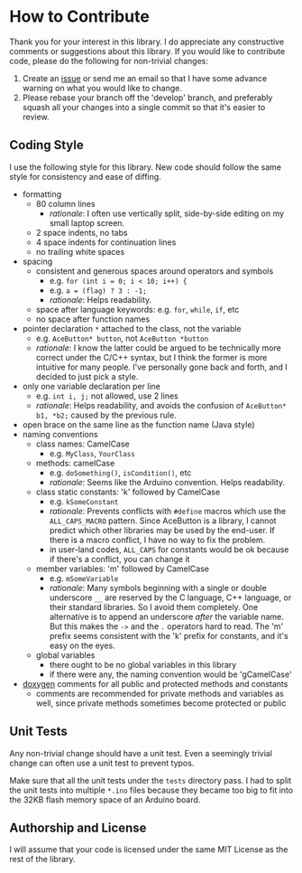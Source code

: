 # How to Contribute

Thank you for your interest in this library. I do appreciate any constructive
comments or suggestions about this library. If you would like to contribute
code, please do the following for non-trivial changes:

1. Create an [issue](https://github.com/bxparks/AceButton/issues) or send me
   an email so that I have some advance warning on what you would like to
   change.
1. Please rebase your branch off the 'develop' branch, and preferably squash all
   your changes into a single commit so that it's easier to review.

## Coding Style

I use the following style for this library. New code should follow the same
style for consistency and ease of diffing.

* formatting
  * 80 column lines
    * _rationale_: I often use vertically split, side-by-side editing on my
      small laptop screen.
  * 2 space indents, no tabs
  * 4 space indents for continuation lines
  * no trailing white spaces
* spacing
  * consistent and generous spaces around operators and symbols
    * e.g. `for (int i = 0; i < 10; i++) {`
    * e.g. `a = (flag) ? 3 : -1;`
    * _rationale_: Helps readability.
  * space after language keywords: e.g. `for`, `while`, `if`, etc
  * no space after function names
* pointer declaration `*` attached to the class, not the variable
  * e.g. `AceButton* button`, not `AceButton *button`
  * _rationale_: I know the latter could be argued to be technically more
    correct under the C/C++ syntax, but I think the former is more intuitive for
    many people. I've personally gone back and forth, and I decided to just pick
    a style.
* only one variable declaration per line
  * e.g. `int i, j;` not allowed, use 2 lines
  * _rationale_: Helps readability, and avoids the confusion of
   `AceButton* b1, *b2;` caused by the previous rule.
* open brace on the same line as the function name (Java style)
* naming conventions
  * class names: CamelCase
    * e.g. `MyClass`, `YourClass`
  * methods: camelCase
    * e.g. `doSomething()`, `isCondition()`, etc
    * _rationale_: Seems like the Arduino convention. Helps readability.
  * class static constants: 'k' followed by CamelCase
    * e.g. `kSomeConstant`
    * _rationale_: Prevents conflicts with `#define` macros which use the
      `ALL_CAPS_MACRO` pattern. Since AceButton is a library, I cannot predict
      which other libraries may be used by the end-user. If there is a macro
      conflict, I have no way to fix the problem.
    * in user-land codes, `ALL_CAPS` for constants would be ok because if
      there's a conflict, you can change it
  * member variables: 'm' followed by CamelCase
    * e.g. `mSomeVariable`
    * _rationale_: Many symbols beginning with a single or double underscore
      `__` are reserved by the C language, C++ language, or their standard
      libraries. So I avoid them completely. One alternative is to append an
      underscore *after* the variable name. But this makes the `->` and the `.`
      operators hard to read. The 'm' prefix seems consistent with the 'k'
      prefix for constants, and it's easy on the eyes.
  * global variables
    * there ought to be no global variables in this library
    * if there were any, the naming convention would be 'gCamelCase'
* [doxygen](http://www.doxygen.org) comments for all public and protected
  methods and constants
  * comments are recommended for private methods and variables as well, since
    private methods sometimes become protected or public

## Unit Tests

Any non-trivial change should have a unit test. Even a seemingly
trivial change can often use a unit test to prevent typos.

Make sure that all the unit tests under the `tests` directory pass. I had to
split the unit tests into multiple `*.ino` files because they became too big to
fit into the 32KB flash memory space of an Arduino board.

## Authorship and License

I will assume that your code is licensed under the same MIT License as
the rest of the library.
